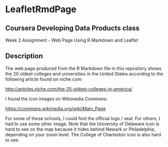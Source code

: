 # LeafletRmdPage
## Coursera Developing Data Products class
Week 2 Assignment - Web Page Using R Markdown and Leaflet

## Description
The web page produced from the R Markdown file in this repository shows the 20 oldest colleges and universities in the United States according to the following article found on niche.com:

http://articles.niche.com/the-25-oldest-colleges-in-america/

I found the icon images on Wikimedia Commons:

https://commons.wikimedia.org/wiki/Main_Page

For some of these schools, I could find the official logo / seal.  For others, I had to use some other image.  Note that the University of Delaware icon is hard to see on the map because it hides behind Newark or Philadelphia, depending on your zoom level.  The College of Charleston icon is also hard to see.
